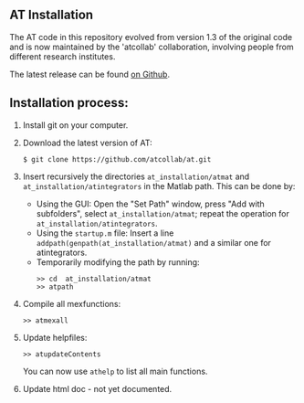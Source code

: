 AT Installation
---------------

The AT code in this repository evolved from version 1.3 of the original code
and is now maintained by the 'atcollab' collaboration, involving people from
different research institutes.

The latest release can be found [on Github](https://github.com/atcollab/at/releases).

Installation process:
---------------------

1. Install git on your computer.

2. Download the latest version of AT:
    ```
    $ git clone https://github.com/atcollab/at.git
    ```

3. Insert recursively the directories `at_installation/atmat` and
`at_installation/atintegrators` in the Matlab path. This can be done by:
    - Using the GUI:
        Open the "Set Path" window, press "Add with subfolders", select
        `at_installation/atmat`; repeat the operation for
        `at_installation/atintegrators`.
    - Using the `startup.m` file:
        Insert a line `addpath(genpath(at_installation/atmat)` and a similar
        one for atintegrators.
    - Temporarily modifying the path by running:
        ```
        >> cd  at_installation/atmat
        >> atpath
        ```

4. Compile all mexfunctions:
    ```
    >> atmexall
    ```

5. Update helpfiles:
    ```
    >> atupdateContents
    ```
    You can now use `athelp` to list all main functions.

6. Update html doc - not yet documented.

